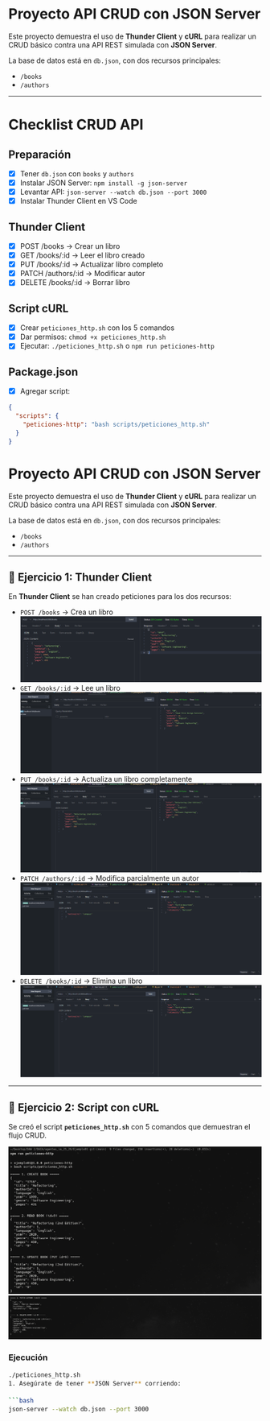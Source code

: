 # Proyecto API CRUD con JSON Server

Este proyecto demuestra el uso de **Thunder Client** y **cURL** para realizar un CRUD básico contra una API REST simulada con **JSON Server**.  

La base de datos está en `db.json`, con dos recursos principales:
- `/books`
- `/authors`

---

# Checklist CRUD API

## Preparación
- [X] Tener `db.json` con `books` y `authors`
- [X] Instalar JSON Server: `npm install -g json-server`
- [X] Levantar API: `json-server --watch db.json --port 3000`
- [X] Instalar Thunder Client en VS Code

## Thunder Client
- [X] POST /books → Crear un libro
- [X] GET /books/:id → Leer el libro creado
- [X] PUT /books/:id → Actualizar libro completo
- [X] PATCH /authors/:id → Modificar autor
- [X] DELETE /books/:id → Borrar libro

## Script cURL
- [X] Crear `peticiones_http.sh` con los 5 comandos
- [X] Dar permisos: `chmod +x peticiones_http.sh`
- [X] Ejecutar: `./peticiones_http.sh` o `npm run peticiones-http`

## Package.json
- [X] Agregar script:
```json
{
  "scripts": {
    "peticiones-http": "bash scripts/peticiones_http.sh"
  }
}
```

# Proyecto API CRUD con JSON Server

Este proyecto demuestra el uso de **Thunder Client** y **cURL** para realizar un CRUD básico contra una API REST simulada con **JSON Server**.  

La base de datos está en `db.json`, con dos recursos principales:
- `/books`
- `/authors`

---

## 🚀 Ejercicio 1: Thunder Client

En **Thunder Client** se han creado peticiones para los dos recursos:
- `POST /books` → Crea un libro
    ![Imagen 1](img/post.png)
- `GET /books/:id` → Lee un libro
    ![Imagen 2](img/get.png)
- `PUT /books/:id` → Actualiza un libro completamente
    ![Imagen 3](img/put.png)
- `PATCH /authors/:id` → Modifica parcialmente un autor
    ![Imagen 4](img/patch.png)
- `DELETE /books/:id` → Elimina un libro
    ![Imagen 5](img/delete.png)

---

## 🚀 Ejercicio 2: Script con cURL

Se creó el script **`peticiones_http.sh`** con 5 comandos que demuestran el flujo CRUD.

![Imagen 6](img/script1.png)
![Imagen 7](img/script2.png)

### Ejecución

```bash
./peticiones_http.sh
1. Asegúrate de tener **JSON Server** corriendo:

```bash
json-server --watch db.json --port 3000